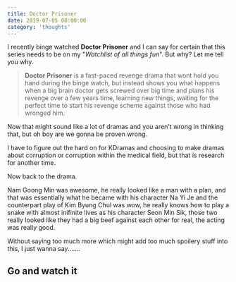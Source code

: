 ```yaml
---
title: Doctor Prisoner
date: 2019-07-05 00:00:00
category: 'thoughts'
---
```


I recently binge watched **Doctor Prisoner** and I can say for certain that this series needs to be on my "*Watchlist of all things fun*". But why? Let me tell you why. 

> **Doctor Prisoner** is a fast-paced revenge drama that wont hold you hand during the binge watch, but instead shows you what happens when a big brain doctor gets screwed over big time and plans his revenge over a few years time, learning new things, waiting for the perfect time to start his revenge scheme against those who had wronged him.

Now that might sound like a lot of dramas and you aren't wrong in thinking that, but oh boy are we gonna be proven wrong. 

I have to figure out the hard on for KDramas and choosing to make dramas about corruption or corruption within the medical field, but that is research for another time.

Now back to the drama.

Nam Goong Min was awesome, he really looked like a man with a plan, and that was essentially what he became with his character Na Yi Je and the counterpart play of Kim Byung Chul was wow, he really knows how to play a snake with almost inifinite lives as his character Seon Min Sik, those two really looked like they had a big beef against each other for real, the acting was really good.

Without saying too much more which might add too much spoilery stuff into this, I just wanna say.......

##  Go and watch it

